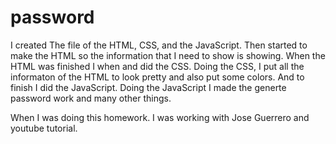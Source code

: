 # password
I created The file of the HTML, CSS, and the JavaScript. 
Then started to make the HTML so the information that I need to show is showing. 
When the HTML was finished I when and did the CSS. 
Doing the CSS, I put all the informaton of the HTML to look pretty and also put some colors. 
And to finish I did the JavaScript.
Doing the JavaScript I made the generte password work and many other things. 

When I was doing this homework. I was working with Jose Guerrero and youtube tutorial.